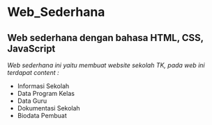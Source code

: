# Web_Sederhana
Web sederhana dengan bahasa HTML, CSS, JavaScript
--
*Web sederhana ini yaitu membuat website sekolah TK, pada web ini terdapat content :*
- Informasi Sekolah 
- Data Program Kelas
- Data Guru 
- Dokumentasi Sekolah 
- Biodata Pembuat
